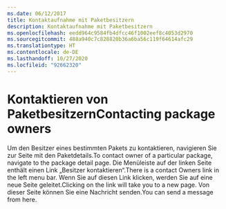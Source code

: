 ```yaml
---
ms.date: 06/12/2017
title: Kontaktaufnahme mit Paketbesitzern
description: Kontaktaufnahme mit Paketbesitzern
ms.openlocfilehash: eedd964c9584fb4dfcc46f1002eef8c4053d2970
ms.sourcegitcommit: 488a940c7c828820b36a6ba56c119f64614afc29
ms.translationtype: HT
ms.contentlocale: de-DE
ms.lasthandoff: 10/27/2020
ms.locfileid: "92662320"
---
```

# <a name="contacting-package-owners"></a><span data-ttu-id="db3a7-103">Kontaktieren von Paketbesitzern</span><span class="sxs-lookup"><span data-stu-id="db3a7-103">Contacting package owners</span></span>

<span data-ttu-id="db3a7-104">Um den Besitzer eines bestimmten Pakets zu kontaktieren, navigieren Sie zur Seite mit den Paketdetails.</span><span class="sxs-lookup"><span data-stu-id="db3a7-104">To contact owner of a particular package, navigate to the package detail page.</span></span> <span data-ttu-id="db3a7-105">Die Menüleiste auf der linken Seite enthält einen Link „Besitzer kontaktieren“.</span><span class="sxs-lookup"><span data-stu-id="db3a7-105">There is a contact Owners link in the left menu bar.</span></span> <span data-ttu-id="db3a7-106">Wenn Sie auf diesen Link klicken, werden Sie auf eine neue Seite geleitet.</span><span class="sxs-lookup"><span data-stu-id="db3a7-106">Clicking on the link will take you to a new page.</span></span> <span data-ttu-id="db3a7-107">Von dieser Seite können Sie eine Nachricht senden.</span><span class="sxs-lookup"><span data-stu-id="db3a7-107">You can send a message from here.</span></span>

